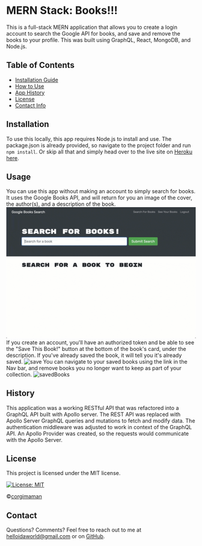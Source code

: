 # MERN Stack: Books!!!

This is a full-stack MERN application that allows you to create a login account to search the Google API for books, and save and remove the books to your profile. This was built using GraphQL, React, MongoDB, and Node.js.

## Table of Contents
* [Installation Guide](#Installation)
* [How to Use](#Usage)
* [App History](#History)
* [License](#License)
* [Contact Info](#Contact)

## Installation
To use this locally, this app requires Node.js to install and use. The package.json is already provided, so navigate to the project folder and run `npm install`. Or skip all that and simply head over to the live site on [Heroku here](https://mern-read.herokuapp.com/).

## Usage
You can use this app without making an account to simply search for books. It uses the Google Books API, and will return for you an image of the cover, the author(s), and a description of the book.
![search](./assets/search-demo.gif)
If you create an account, you'll have an authorized token and be able to see the "Save This Book!" button at the bottom of the book's card, under the description. If you've already saved the book, it will tell you it's already saved.
![save](./assets/save-demo.gif)
You can navigate to your saved books using the link in the Nav bar, and remove books you no longer want to keep as part of your collection.
![savedBooks](./assets/saved-demo.gif)

## History

This application was a working RESTful API that was refactored into a GraphQL API built with Apollo server. The REST API was replaced with Apollo Server GraphQL queries and mutations to fetch and modify data. The authentication middleware was adjusted to work in context of the GraphQL API. An Apollo Provider was created, so the requests would communicate with the Apollo Server.

## License
This project is licensed under the MIT license.

[![License: MIT](https://img.shields.io/badge/License-MIT-blueviolet.svg)](https://opensource.org/licenses/MIT)

©[corgimaman](https://github.com/corgimaman)

## Contact
Questions? Comments? Feel free to reach out to me at helloidaworld@gmail.com or on [GitHub](https://github.com/corgimaman).
